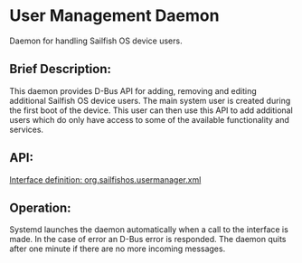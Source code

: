 # User Management Daemon

Daemon for handling Sailfish OS device users.

## Brief Description:


This daemon provides D-Bus API for adding, removing and editing additional
Sailfish OS device users. The main system user is created during the first boot
of the device. This user can then use this API to add additional users which do
only have access to some of the available functionality and services.

## API:

[Interface definition: org.sailfishos.usermanager.xml](file://org.sailfishos.usermanager.xml)

## Operation:

Systemd launches the daemon automatically when a call to the interface is made.
In the case of error an D-Bus error is responded. The daemon quits after one minute if
there are no more incoming messages.
